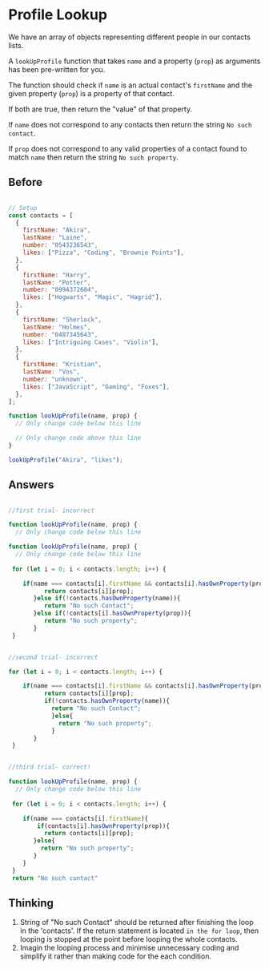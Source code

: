 # Profile Lookup

We have an array of objects representing different people in our contacts lists.

A `lookUpProfile` function that takes `name` and a property (`prop`) as arguments has been pre-written for you.

The function should check if `name` is an actual contact's `firstName` and the given property (`prop`) is a property of that contact.

If both are true, then return the "value" of that property.

If `name` does not correspond to any contacts then return the string `No such contact`.

If `prop` does not correspond to any valid properties of a contact found to match `name` then return the string `No such property`.

## Before
```javascript

// Setup
const contacts = [
  {
    firstName: "Akira",
    lastName: "Laine",
    number: "0543236543",
    likes: ["Pizza", "Coding", "Brownie Points"],
  },
  {
    firstName: "Harry",
    lastName: "Potter",
    number: "0994372684",
    likes: ["Hogwarts", "Magic", "Hagrid"],
  },
  {
    firstName: "Sherlock",
    lastName: "Holmes",
    number: "0487345643",
    likes: ["Intriguing Cases", "Violin"],
  },
  {
    firstName: "Kristian",
    lastName: "Vos",
    number: "unknown",
    likes: ["JavaScript", "Gaming", "Foxes"],
  },
];

function lookUpProfile(name, prop) {
  // Only change code below this line

  // Only change code above this line
}

lookUpProfile("Akira", "likes");

```

## Answers

```javascript

//first trial- incorrect

function lookUpProfile(name, prop) {
  // Only change code below this line

function lookUpProfile(name, prop) {
  // Only change code below this line
  
 for (let i = 0; i < contacts.length; i++) {

    if(name === contacts[i].firstName && contacts[i].hasOwnProperty(prop)){
          return contacts[i][prop];
       }else if(!contacts.hasOwnProperty(name)){
          return "No such Contact";
       }else if(!contacts[i].hasOwnProperty(prop)){
          return "No such property";
       }
 }

```
```javascript

//second trial- incorrect

for (let i = 0; i < contacts.length; i++) {

    if(name === contacts[i].firstName && contacts[i].hasOwnProperty(prop)){
          return contacts[i][prop];
          if(!contacts.hasOwnProperty(name)){
            return "No such Contact";
            }else{
              return "No such property";
            }    
       }
 }
```
```javascript

//third trial- correct!

function lookUpProfile(name, prop) {
  // Only change code below this line
  
 for (let i = 0; i < contacts.length; i++) {

    if(name === contacts[i].firstName){
        if(contacts[i].hasOwnProperty(prop)){
          return contacts[i][prop];
       }else{
         return "No such property";
       }
    }
 }
 return "No such contact"

```

## Thinking 
1. String of "No such Contact" should be returned after finishing the loop in the 'contacts'. 
If the return statement is located `in the for loop`, then looping is stopped at the point before looping the whole contacts.
2. Imagin the looping process and minimise unnecessary coding and simplify it rather than making code for the each condition.
